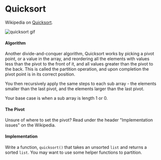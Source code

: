 Quicksort
=========

Wikipedia on [Quicksort](http://en.wikipedia.org/wiki/Quicksort).  

![quicksort gif](http://upload.wikimedia.org/wikipedia/commons/6/6a/Sorting_quicksort_anim.gif)

#### Algorithm

Another divide-and-conquer algorithm, Quicksort works by picking a pivot point, or a value in the array, and reordering all the elements with values less than the pivot to the front of it, and all values greater than the pivot to the back. This is called the partition operation, and upon completion the pivot point is in its correct position.

You then recursively apply the same steps to each sub array - the elements smaller than the last pivot, and the elements larger than the last pivot.

Your base case is when a sub array is length 1 or 0.

#### The Pivot

Unsure of where to set the pivot? Read under the header "Implementation issues" on the Wikipedia.

#### Implementation

Write a function, `quicksort()` that takes an unsorted `list` and returns a sorted `list`. You may want to use some helper functions to partition.
